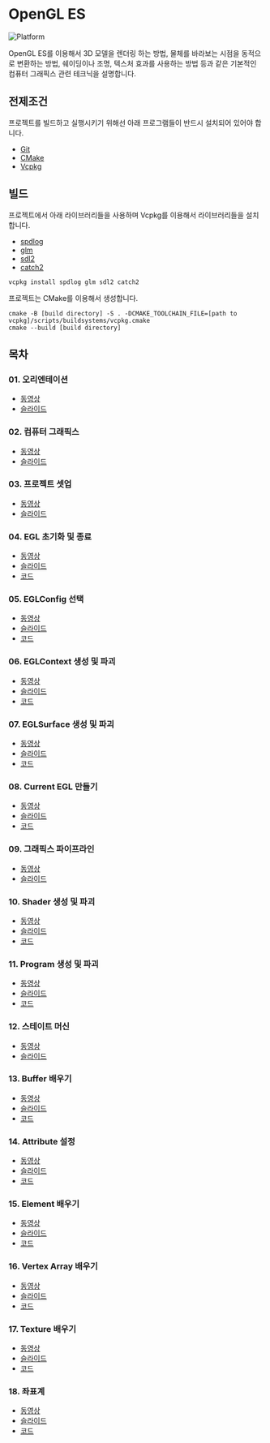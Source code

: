 # OpenGL ES

![Platform](https://img.shields.io/badge/Platform-macOS-brightgreen)

OpenGL ES를 이용해서 3D 모델을 렌더링 하는 방법, 물체를 바라보는 시점을 동적으로 변환하는 방법, 쉐이딩이나 조명, 텍스처 효과를 사용하는 방법 등과 같은 기본적인 컴퓨터 그래픽스 관련 테크닉을
설명합니다.

## 전제조건

프로젝트를 빌드하고 실행시키기 위해선 아래 프로그램들이 반드시 설치되어 있어야 합니다.

+ [Git](https://git-scm.com/downloads)
+ [CMake](https://cmake.org/download)
+ [Vcpkg](https://github.com/microsoft/vcpkg)

## 빌드

프로젝트에서 아래 라이브러리들을 사용하며 Vcpkg를 이용해서 라이브러리들을 설치합니다.

+ [spdlog](https://github.com/gabime/spdlog)
+ [glm](https://github.com/g-truc/glm)
+ [sdl2](https://github.com/libsdl-org/SDL)
+ [catch2](https://github.com/catchorg/Catch2)

```
vcpkg install spdlog glm sdl2 catch2
```

프로젝트는 CMake를 이용해서 생성합니다.

```
cmake -B [build directory] -S . -DCMAKE_TOOLCHAIN_FILE=[path to vcpkg]/scripts/buildsystems/vcpkg.cmake
cmake --build [build directory]
```

## 목차

### 01. 오리엔테이션

+ [동영상](https://youtu.be/5ltQAmyo6Mo)
+ [슬라이드](https://docs.google.com/presentation/d/18XgdDWOH9SFFyHMuTS2kuhDO379Wo0qtpKugqk8h9jw/edit?usp=sharing)

### 02. 컴퓨터 그래픽스

+ [동영상](https://youtu.be/aq7UXbus7NY)
+ [슬라이드](https://docs.google.com/presentation/d/1-bCNUH0e6j4QF70cVQGsblL6h6T5sOLJ5by-h3unJxE/edit?usp=sharing)

### 03. 프로젝트 셋업

+ [동영상](https://youtu.be/zLjvoZEYcew)
+ [슬라이드](https://docs.google.com/presentation/d/1r0VwI4tPbyFKDmpEj_NDT8QYkK9F9qFtRODPaod7RIg/edit?usp=sharing)

### 04. EGL 초기화 및 종료

+ [동영상](https://youtu.be/mMIePH5AInI)
+ [슬라이드](https://docs.google.com/presentation/d/1_wH_11cCXuj_5nGiB_4HMLoXQYgn2OCe7qx9IcIdHsc/edit?usp=sharing)
+ [코드](https://github.com/GraphicsKorea/OpenGLES/tree/main/04.InitializeAndTerminateEGL)

### 05. EGLConfig 선택

+ [동영상](https://youtu.be/mQx_7W0pXqU)
+ [슬라이드](https://docs.google.com/presentation/d/1pww4_xDNyYiSIlCFKY1wakQ9Fl6Zojar0gGaP3OufQE/edit?usp=sharing)
+ [코드](https://github.com/GraphicsKorea/OpenGLES/tree/main/05.ChooseEGLConfig)

### 06. EGLContext 생성 및 파괴

+ [동영상](https://youtu.be/RIkW-LrTpCA)
+ [슬라이드](https://docs.google.com/presentation/d/1wC8OPmVXykqhSSzcQHYzn0rxMtqjCM2RW36Foa6zI7A/edit?usp=sharing)
+ [코드](https://github.com/GraphicsKorea/OpenGLES/tree/main/06.CreateAndDestroyEGLContext)

### 07. EGLSurface 생성 및 파괴

+ [동영상](https://youtu.be/zei42ZknbNQ)
+ [슬라이드](https://docs.google.com/presentation/d/1jsxYPOqg379006023EbhhsIDvloi7D3GABfndRJ61Co/edit?usp=sharing)
+ [코드](https://github.com/GraphicsKorea/OpenGLES/tree/main/07.CreateAndDestroyEGLSurface)

### 08. Current EGL 만들기

+ [동영상](https://youtu.be/iXEVOfjE4vo)
+ [슬라이드](https://docs.google.com/presentation/d/1BRRIDxZluug28msn3i7g6o9W2IHD0YarH5PFG184_No/edit?usp=sharing)
+ [코드](https://github.com/GraphicsKorea/OpenGLES/tree/main/08.MakeCurrentEGL)

### 09. 그래픽스 파이프라인

+ [동영상](https://youtu.be/phzqJImcPDM)
+ [슬라이드](https://docs.google.com/presentation/d/17291LzoFqTE9boKv9XV47zFM5ZjTnGYdm2YzetbMqVY/edit?usp=sharing)

### 10. Shader 생성 및 파괴

+ [동영상](https://youtu.be/oz4dCYZSwjA)
+ [슬라이드](https://docs.google.com/presentation/d/1U29vG6KALEmhtN71JCHLcLDLUORcxYY_eEfbid_Q2Sk/edit?usp=sharing)
+ [코드](https://github.com/GraphicsKorea/OpenGLES/tree/main/10.CreateAndDestroyShader)

### 11. Program 생성 및 파괴

+ [동영상](https://youtu.be/mhncEqMN4lk)
+ [슬라이드](https://docs.google.com/presentation/d/17IC4-6O_wIXW2reGQbF0S1fBIwvWR9_VoJCoRlcZW7w/edit?usp=sharing)
+ [코드](https://github.com/GraphicsKorea/OpenGLES/tree/main/11.CreateAndDestroyProgram)

### 12. 스테이트 머신

+ [동영상](https://youtu.be/natFFEMq0YY)
+ [슬라이드](https://docs.google.com/presentation/d/1XYsW_vaOUFOygMmxf1DIpS7ZTx097UeC7tk9uXf2CWs/edit?usp=sharing)

### 13. Buffer 배우기

+ [동영상](https://youtu.be/MewWN0lpEXs)
+ [슬라이드](https://docs.google.com/presentation/d/1l-fUm7zxqnaawEQf-pOkcJAhi18UeFQxVrcDfzxuLiE/edit?usp=sharing)
+ [코드](https://github.com/GraphicsKorea/OpenGLES/tree/main/13.LearnBuffer)

### 14. Attribute 설정

+ [동영상](https://youtu.be/9xBHtUP3xN0)
+ [슬라이드](https://docs.google.com/presentation/d/1lPrFZYUg-MMU8fiAs7OZ3YO2bz7fUHak3h38Ct6NAeA/edit?usp=sharing)
+ [코드](https://github.com/GraphicsKorea/OpenGLES/tree/main/14.SetAttribute)

### 15. Element 배우기

+ [동영상](https://youtu.be/qGKvG_Rj_oE)
+ [슬라이드](https://docs.google.com/presentation/d/1ApbFRZsN8oX-G8rO0nhP3eeljXV88QBHTiyVXs0Ft1w/edit?usp=sharing)
+ [코드](https://github.com/GraphicsKorea/OpenGLES/tree/main/15.LearnElement)

### 16. Vertex Array 배우기

+ [동영상](https://youtu.be/woBMb3_KsPs)
+ [슬라이드](https://docs.google.com/presentation/d/1faK6tmz2Pt62HwA7mDwsa-I-_DvdRYVoJA5P8MDl18E/edit?usp=sharing)
+ [코드](https://github.com/GraphicsKorea/OpenGLES/tree/main/16.LearnVertexArray)

### 17. Texture 배우기

+ [동영상](https://youtu.be/cqFGJ00UptI)
+ [슬라이드](https://docs.google.com/presentation/d/1MpsVuryMBG7CglXZJwAgAaiQwAwGMejl28V-tN67rkM/edit?usp=sharing)
+ [코드](https://github.com/GraphicsKorea/OpenGLES/tree/main/17.LearnTexture)

### 18. 좌표계

+ [동영상](https://youtu.be/utQSw-JyVIM)
+ [슬라이드](https://docs.google.com/presentation/d/1v8XIAp8Nkyr_RteSg2g97cvN1_DcKZ4JqQWGgYVXrjU/edit?usp=sharing)
+ [코드](https://github.com/GraphicsKorea/OpenGLES/tree/main/18.CoordinateSystem)
